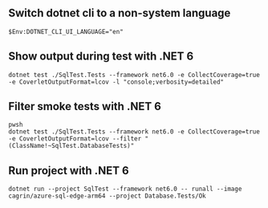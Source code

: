 ## Switch dotnet cli to a non-system language

```
$Env:DOTNET_CLI_UI_LANGUAGE="en"
```

## Show output during test with .NET 6

```
dotnet test ./SqlTest.Tests --framework net6.0 -e CollectCoverage=true -e CoverletOutputFormat=lcov -l "console;verbosity=detailed"
```

## Filter smoke tests with .NET 6

```
pwsh
dotnet test ./SqlTest.Tests --framework net6.0 -e CollectCoverage=true -e CoverletOutputFormat=lcov --filter "(ClassName!~SqlTest.DatabaseTests)"
```

## Run project with .NET 6

```
dotnet run --project SqlTest --framework net6.0 -- runall --image cagrin/azure-sql-edge-arm64 --project Database.Tests/Ok
```
